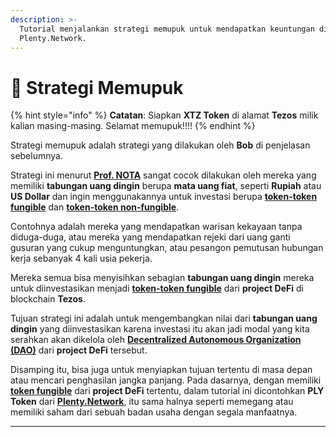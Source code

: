 ```yaml
---
description: >-
  Tutorial menjalankan strategi memupuk untuk mendapatkan keuntungan di
  Plenty.Network.
---
```


# 💩 Strategi Memupuk

{% hint style="info" %}
**Catatan**: Siapkan **XTZ Token** di alamat **Tezos** milik kalian masing-masing. Selamat memupuk!!!!
{% endhint %}

Strategi memupuk adalah strategi yang dilakukan oleh **Bob** di penjelasan sebelumnya.

Strategi ini menurut [**Prof. NOTA**](https://nota.endhonesa.com/) sangat cocok dilakukan oleh mereka yang memiliki **tabungan uang dingin** berupa **mata uang fiat**, seperti **Rupiah** atau **US Dollar** dan ingin menggunakannya untuk investasi berupa [**token-token fungible**](https://nota.endhonesa.com/) dan [**token-token non-fungible**](https://nota.endhonesa.com/).

Contohnya adalah mereka yang mendapatkan warisan kekayaan tanpa diduga-duga, atau mereka yang mendapatkan rejeki dari uang ganti gusuran yang cukup menguntungkan, atau pesangon pemutusan hubungan kerja sebanyak 4 kali usia pekerja.

Mereka semua bisa menyisihkan sebagian **tabungan uang dingin** mereka untuk diinvestasikan menjadi [**token-token fungible**](https://nota.endhonesa.com/) dari **project DeFi** di blockchain **Tezos**.

Tujuan strategi ini adalah untuk mengembangkan nilai dari **tabungan uang dingin** yang diinvestasikan karena investasi itu akan jadi modal yang kita serahkan akan dikelola oleh [**Decentralized Autonomous Organization (DAO)**](https://nota.endhonesa.com/) dari **project DeFi** tersebut.

Disamping itu, bisa juga untuk menyiapkan tujuan tertentu di masa depan atau mencari penghasilan jangka panjang. Pada dasarnya, dengan memiliki [**token fungible**](https://nota.endhonesa.com/) dari **project DeFi** tertentu, dalam tutorial ini dicontohkan **PLY Token** dari [**Plenty.Network**](https://plenty.network/), itu sama halnya seperti memegang atau memiliki saham dari sebuah badan usaha dengan segala manfaatnya.

***
